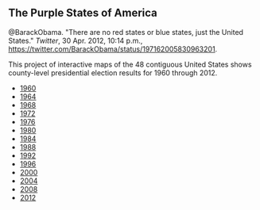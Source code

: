 ## The Purple States of America

@BarackObama. "There are no red states or blue states, just the United States." *Twitter*, 30 Apr. 2012, 10:14 p.m., <a href="https://twitter.com/BarackObama/status/197162005830963201" target="_blank">https://twitter.com/BarackObama/status/197162005830963201</a>.

This project of interactive maps of the 48 contiguous United States shows county-level presidential election results for 1960 through 2012.

* [1960](https://github.com/cerickson30/Purple_States_of_America/raw/gh-pages/html_maps/purple_states_1960.html)
* [1964](https://github.com/cerickson30/Purple_States_of_America/raw/gh-pages/html_maps/purple_states_1964.html)
* [1968](https://github.com/cerickson30/Purple_States_of_America/raw/gh-pages/html_maps/purple_states_1968.html)
* [1972](https://github.com/cerickson30/Purple_States_of_America/raw/gh-pages/html_maps/purple_states_1972.html)
* [1976](https://github.com/cerickson30/Purple_States_of_America/raw/gh-pages/html_maps/purple_states_1976.html)
* [1980](https://github.com/cerickson30/Purple_States_of_America/raw/gh-pages/html_maps/purple_states_1980.html)
* [1984](https://github.com/cerickson30/Purple_States_of_America/raw/gh-pages/html_maps/purple_states_1984.html)
* [1988](https://github.com/cerickson30/Purple_States_of_America/raw/gh-pages/html_maps/purple_states_1988.html)
* [1992](https://github.com/cerickson30/Purple_States_of_America/raw/gh-pages/html_maps/purple_states_1992.html)
* [1996](https://github.com/cerickson30/Purple_States_of_America/raw/gh-pages/html_maps/purple_states_1996.html)
* [2000](https://github.com/cerickson30/Purple_States_of_America/raw/gh-pages/html_maps/purple_states_2000.html)
* [2004](https://github.com/cerickson30/Purple_States_of_America/raw/gh-pages/html_maps/purple_states_2004.html)
* [2008](https://github.com/cerickson30/Purple_States_of_America/raw/gh-pages/html_maps/purple_states_2008.html)
* [2012](https://github.com/cerickson30/Purple_States_of_America/raw/gh-pages/html_maps/purple_states_2012.html)
